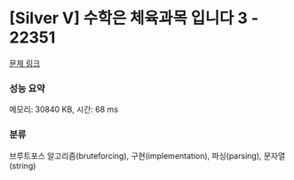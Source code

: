 # [Silver V] 수학은 체육과목 입니다 3 - 22351 

[문제 링크](https://www.acmicpc.net/problem/22351) 

### 성능 요약

메모리: 30840 KB, 시간: 68 ms

### 분류

브루트포스 알고리즘(bruteforcing), 구현(implementation), 파싱(parsing), 문자열(string)

